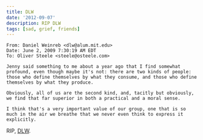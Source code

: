 ```yaml
---
title: DLW
date: '2012-09-07'
description: RIP DLW
tags: [sad, grief, friends]
---
```


    From: Daniel Weinreb <dlw@alum.mit.edu>
    Date: June 2, 2009 7:30:19 AM EDT
    To: Oliver Steele <steele@osteele.com>

    Jenny said something to me about a year ago that I find somewhat profound, even though maybe it's not: there are two kinds of people: those who define themselves by what they consume, and those who define themselves by what they produce.

    Obviously, all of us are the second kind, and, tacitly but obviously, we find that far superior in both a practical and a moral sense.

    I think that's a very important value of our group, one that is so much in the air we breathe that we never even think to express it explicitly.

RIP, [DLW](http://en.wikipedia.org/wiki/Dan_Weinreb).
